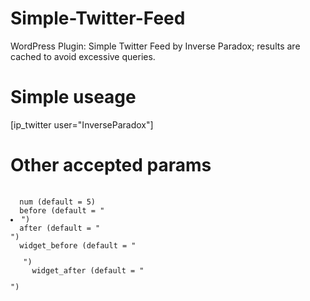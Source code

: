Simple-Twitter-Feed
===================

WordPress Plugin: Simple Twitter Feed by Inverse Paradox; results are cached to avoid excessive queries.

# Simple useage
 [ip_twitter user="InverseParadox"]

# Other accepted params
<pre>
 <code>
  num (default = 5)
  before (default = "<li>")
  after (default = "</li>")
  widget_before (default = "<ul>")
  widget_after (default = "</ul>")
 </code>
</pre>
